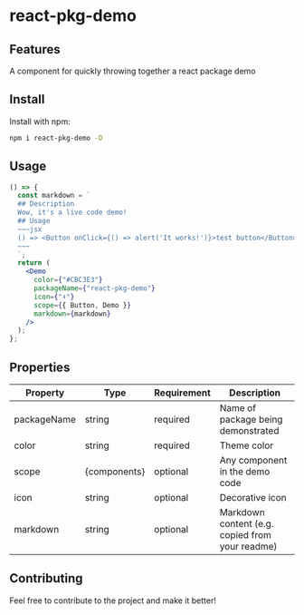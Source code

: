 # react-pkg-demo

## Features

A component for quickly throwing together a react package demo

## Install

Install with npm:

```sh
npm i react-pkg-demo -D
```

## Usage

```jsx
() => {
  const markdown = `
  ## Description
  Wow, it's a live code demo!
  ## Usage
  ~~~jsx
  () => <Button onClick={() => alert('It works!')}>test button</Button>
  ~~~
  `;
  return (
    <Demo
      color={"#CBC3E3"}
      packageName={"react-pkg-demo"}
      icon={"⬇️"}
      scope={{ Button, Demo }}
      markdown={markdown}
    />
  );
};
```

## Properties

| Property    | Type         | Requirement | Description                                     |
| ----------- | ------------ | ----------- | ----------------------------------------------- |
| packageName | string       | required    | Name of package being demonstrated              |
| color       | string       | required    | Theme color                                     |
| scope       | {components} | optional    | Any component in the demo code                  |
| icon        | string       | optional    | Decorative icon                                 |
| markdown    | string       | optional    | Markdown content (e.g. copied from your readme) |

## Contributing

Feel free to contribute to the project and make it better!
